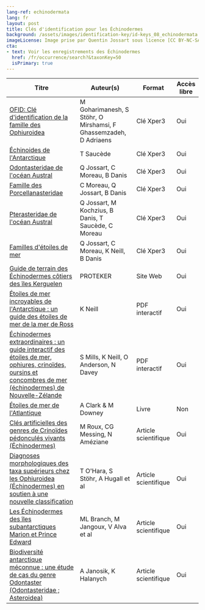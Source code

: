 ```yaml
---
lang-ref: echinodermata
lang: fr
layout: post
title: Clés d'identification pour les Échinodermes
background: /assets/images/identification-key/id-keys_08_echinodermata.png
imageLicense: Image prise par Quentin Jossart sous licence [CC BY-NC-SA 4.0](https://creativecommons.org/licenses/by-nc-sa/4.0/).
cta:
- text: Voir les enregistrements des Échinodermes
  href: /fr/occurrence/search?&taxonKey=50
  isPrimary: true
---
```


Titre | Auteur(s) | Format | Accès libre | 
-- | -- | -- | -- |
[OFID: Clé d'identification de la famille des Ophiuroidea](http://xper3.fr/xper3GeneratedFiles/publish/identification/7495441984259574364/mkey.html) | M Goharimanesh, S Stöhr, O Mirshamsi, F Ghassemzadeh, D Adriaens | Clé Xper3 | Oui | 
[Échinoides de l'Antarctique](http://echinoidea-so.identificationkey.org/mkey.html) | T Saucède | Clé Xper3 | Oui | 
[Odontasteridae de l'océan Austral](http://odontasteridae-so.identificationkey.org/mkey.html) | Q Jossart, C Moreau, B Danis | Clé Xper3 | Oui | 
[Famille des Porcellanasteridae](http://xper3.fr/xper3GeneratedFiles/publish/identification/5852192679179668188/mkey.html) | C Moreau, Q Jossart, B Danis | Clé Xper3 | Oui | 
[Pterasteridae de l'océan Austral](http://pterasteridae-so.identificationkey.org/mkey.html) | Q Jossart, M Kochzius, B Danis, T Saucède, C Moreau | Clé Xper3 | Oui | 
[Familles d'étoiles de mer](https://www.xper3.fr/xper3GeneratedFiles/publish/identification/4877605780811104747/mkey.html)| Q Jossart, C Moreau, K Neill, B Danis | Clé Xper3 | Oui | 
[Guide de terrain des Échinodermes côtiers des îles Kerguelen](https://www.proteker.net/coastal-echinoderms/) | PROTEKER | Site Web | Oui | 
[Étoiles de mer incroyables de l'Antarctique : un guide des étoiles de mer de la mer de Ross](https://niwa.co.nz/static/web/MarineIdentificationGuidesandFactSheets/Amazing_Antarctic_Asteroids_Ver1_2016-NIWA.pdf) | K Neill | PDF interactif | Oui | 
[Échinodermes extraordinaires : un guide interactif des étoiles de mer, ophiures, crinoïdes, oursins et concombres de mer (échinodermes) de Nouvelle-Zélande](https://niwa.co.nz/static/web/MarineIdentificationGuidesandFactSheets/Extraordinary_Echinoderms_Vers2.0_2017.pdf) | S Mills, K Neill, O Anderson, N Davey | PDF interactif | Oui | 
[Étoiles de mer de l'Atlantique](https://www.worldcat.org/title/starfishes-of-the-atlantic/oclc/45842867) | A Clark & M Downey | Livre | Non | 
[Clés artificielles des genres de Crinoïdes pédonculés vivants (Échinodermes)](https://nsuworks.nova.edu/cgi/viewcontent.cgi?article=1111&context=occ_facarticles&httpsredir=1&referer=/) | M Roux, CG Messing, N Améziane | Article scientifique | Oui | 
[Diagnoses morphologiques des taxa supérieurs chez les Ophiuroidea (Échinodermes) en soutien à une nouvelle classification](https://europeanjournaloftaxonomy.eu/index.php/ejt/article/view/544) | T O'Hara, S Stöhr, A Hugall et al | Article scientifique | Oui | 
[Les Échinodermes des îles subantarctiques Marion et Prince Edward](https://nextcloud.bebif.be/s/AeETPTTwTkqHDJd) | ML Branch, M Jangoux, V Alva et al | Article scientifique | Oui | 
[Biodiversité antarctique méconnue : une étude de cas du genre Odontaster (Odontasteridae ; Asteroidea)](https://academic.oup.com/icb/article/50/6/981/634289?login=true) | A Janosik, K Halanych | Article scientifique | Oui | 
